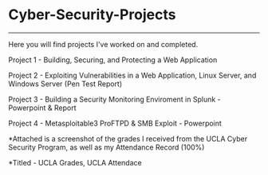 # Cyber-Security-Projects
---------------------------
Here you will find projects I've worked on and completed.

Project 1 - Building, Securing, and Protecting a Web Application 

Project 2 - Exploiting Vulnerabilities in a Web Application, Linux Server, and Windows Server (Pen Test Report)

Project 3 - Building a Security Monitoring Enviroment in Splunk
          - Powerpoint & Report

Project 4 - Metasploitable3 ProFTPD & SMB Exploit - Powerpoint

*Attached is a screenshot of the grades I received from the UCLA Cyber Security Program,
as well as my Attendance Record (100%)

*Titled - UCLA Grades, UCLA Attendace
